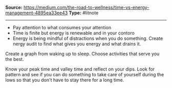 ---
---
**Source:** https://medium.com/the-road-to-wellness/time-vs-energy-management-4895ea33ee43
**Type:** #litnote 

----
- Pay attention to what consumes your attention
- Time is finite but energy is renewable and in your contoro
- Energy is being mindful of distractions when you do something.
Create nergy audit to find what gives you energy and what drains it.

Create a graph from waking up to sleep. Choose activities that serve you the best. 

Know your peak time and valley time and reflect on your dips. Look for pattern and see if you can do something to take care of yourself during the lows so that you don't have to stay there for a long time.